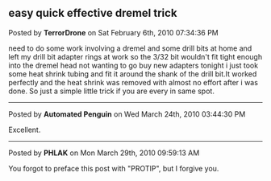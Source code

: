 ## easy quick effective dremel trick
Posted by **TerrorDrone** on Sat February 6th, 2010 07:34:36 PM

need to do some work involving a dremel and some drill bits at home and left my drill bit adapter rings at work so the 3/32 bit wouldn't fit tight enough into the dremel head not wanting to go buy new adapters tonight i just took some heat shrink tubing and fit it around the shank of the drill bit.It worked perfectly and the heat shrink was removed with almost no effort after i was done. So just a simple little trick if you are every in same spot.

--------------------------------------------------------------------------------

Posted by **Automated Penguin** on Wed March 24th, 2010 03:44:30 PM

Excellent.

--------------------------------------------------------------------------------

Posted by **PHLAK** on Mon March 29th, 2010 09:59:13 AM

You forgot to preface this post with &quot;PROTIP&quot;, but I forgive you.

